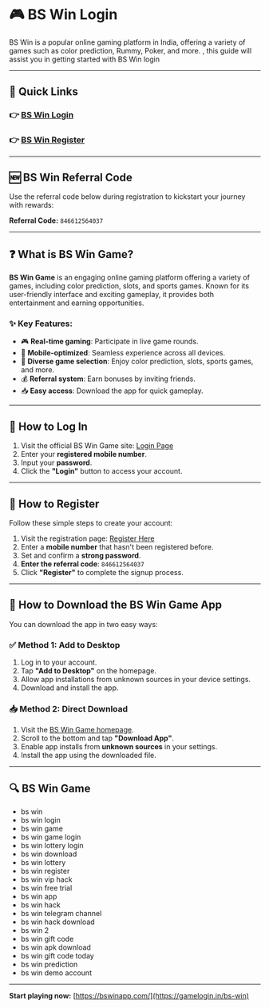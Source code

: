 # 🎮 BS Win Login

​BS Win is a popular online gaming platform in India, offering a variety of games such as color prediction, Rummy, Poker, and more. , this guide will assist you in getting started with BS Win login

---

## 🔗 Quick Links

### 👉 [BS Win Login](https://gamelogin.in/bs-win)
### 👉 [BS Win Register](https://gamelogin.in/bs-win)

---

## 🆕 BS Win Referral Code

Use the referral code below during registration to kickstart your journey with rewards:

**Referral Code:** `846612564037`

---

## ❓ What is BS Win Game?

**BS Win Game** is an engaging online gaming platform offering a variety of games, including color prediction, slots, and sports games. Known for its user-friendly interface and exciting gameplay, it provides both entertainment and earning opportunities.

### ✨ Key Features:

- 🎮 **Real-time gaming**: Participate in live game rounds.
- 📱 **Mobile-optimized**: Seamless experience across all devices.
- 🧠 **Diverse game selection**: Enjoy color prediction, slots, sports games, and more.
- 💰 **Referral system**: Earn bonuses by inviting friends.
- 📥 **Easy access**: Download the app for quick gameplay.

---

## 🚪 How to Log In

1. Visit the official BS Win Game site: [Login Page]()
2. Enter your **registered mobile number**.
3. Input your **password**.
4. Click the **"Login"** button to access your account.

---

## 📝 How to Register

Follow these simple steps to create your account:

1. Visit the registration page: [Register Here](https://gamelogin.in/bs-win)
2. Enter a **mobile number** that hasn't been registered before.
3. Set and confirm a **strong password**.
4. **Enter the referral code**: `846612564037`
5. Click **"Register"** to complete the signup process.

---

## 📲 How to Download the BS Win Game App

You can download the app in two easy ways:

### ✅ Method 1: Add to Desktop

1. Log in to your account.
2. Tap **"Add to Desktop"** on the homepage.
3. Allow app installations from unknown sources in your device settings.
4. Download and install the app.

### 📥 Method 2: Direct Download

1. Visit the [BS Win Game homepage](https://gamelogin.in/bs-win).
2. Scroll to the bottom and tap **"Download App"**.
3. Enable app installs from **unknown sources** in your settings.
4. Install the app using the downloaded file.

---

## 🔍 BS Win Game

- bs win  
- bs win login  
- bs win game  
- bs win game login  
- bs win lottery login  
- bs win download  
- bs win lottery  
- bs win register  
- bs win vip hack  
- bs win free trial  
- bs win app  
- bs win hack  
- bs win telegram channel  
- bs win hack download  
- bs win 2  
- bs win gift code  
- bs win apk download  
- bs win gift code today  
- bs win prediction  
- bs win demo account  

---

**Start playing now:** [https://bswinapp.com/](https://gamelogin.in/bs-win)
